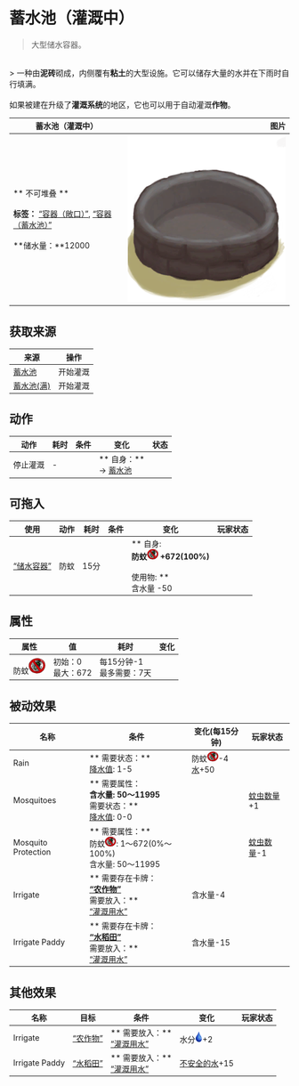 # 蓄水池（灌溉中）  
> 大型储水容器。  
<br>  
> 一种由<b>泥砖</b>砌成，内侧覆有<b>粘土</b>的大型设施。它可以储存大量的水并在下雨时自行填满。<br><br>如果被建在升级了<b>灌溉系统</b>的地区，它也可以用于自动灌溉<b>作物</b>。  
  
  蓄水池（灌溉中）  |   图片   
 ----  |  ----:   
 ** 不可堆叠 **<br><br>**标签：**	[“容器（敞口）”](tag_ContainerOpen.md), [“容器（蓄水池）”](tag_ContainerReservoir.md)<br><br>**储水量：**12000  |  <img decoding="async" src="Sprite/ReservoirEmpty.png" href="a.md" style="max-width:300px;max-height:300px;">   
  
## 获取来源  
来源  |  操作  
----  |  ----  
[蓄水池](WaterReservoir.md)  |  开始灌溉  
[蓄水池(满)](WaterReservoirFull.md)  |  开始灌溉  
## 动作  
动作  |  耗时  |  条件  |  变化  |  状态  
----  |  ----  |  ----  |  ----  |  ----  
停止灌溉<br>  |  -  |    |  ** 自身：**<br>→ [蓄水池](WaterReservoir.md)  |    
## 可拖入  
使用  |  动作  |  耗时  |  条件  |  变化  |  玩家状态  
----  |  ----  |  ----  |  ----  |  ----  |  ----  
[“储水容器”](tag_WaterContainer.md)  |  防蚊<br>  |  15分  |    |  ** 自身: **<br>防蚊<img decoding="async" src="Sprite/BugsNot.png" href="a.md" style="max-width:20px;max-height:20px;">  +672(100%)<br><br>** 使用物: **<br>含水量  -50  |    
## 属性   
属性  |  值  |  耗时  |  变化  
----  |  ----  |  ----  |  ----  
防蚊<img decoding="async" src="Sprite/BugsNot.png" href="a.md" style="max-width:30px;max-height:30px;">  |  初始：0<br>最大：672  |  每15分钟-1<br>最多需要：7天  |    
## 被动效果  
名称  |  条件  |  变化(每15分钟)  |  玩家状态  
----  |  ----  |  ----  |  ----  
Rain  |  ** 需要状态：**<br>[降水值](RainValue.md): 1-5  |  防蚊<img decoding="async" src="Sprite/BugsNot.png" href="a.md" style="max-width:20px;max-height:20px;">-4<br>[水](LQ_Water.md)+50  |    
Mosquitoes  |  ** 需要属性：**<br>含水量: 50～11995<br>** 需要状态：**<br>[降水值](RainValue.md): 0-0  |    |  [蚊虫数量](BugPopulation.md)+1  
Mosquito Protection  |  ** 需要属性：**<br>防蚊<img decoding="async" src="Sprite/BugsNot.png" href="a.md" style="max-width:20px;max-height:20px;">: 1～672(0%～100%)<br>含水量: 50～11995  |    |  [蚊虫数量](BugPopulation.md)-1  
Irrigate  |  ** 需要存在卡牌：**<br>[“农作物”](tag_Crop.md)<br>** 需要放入：**<br>[“灌溉用水”](tag_WaterFresh.md)  |  含水量-4  |    
Irrigate Paddy  |  ** 需要存在卡牌：**<br>[“水稻田”](tag_Paddy.md)<br>** 需要放入：**<br>[“灌溉用水”](tag_WaterFresh.md)  |  含水量-15  |    
## 其他效果  
名称  |  目标  |  条件  |  变化  |  玩家状态  
----  |  ----  |  ----  |  ----  |  ----  
Irrigate  |  [“农作物”](tag_Crop.md)  |  ** 需要放入：**<br>[“灌溉用水”](tag_WaterFresh.md)  |  水分<img decoding="async" src="Sprite/Thirst.png" href="a.md" style="max-width:20px;max-height:20px;">+2  |    
Irrigate Paddy  |  [“水稻田”](tag_Paddy.md)  |  ** 需要放入：**<br>[“灌溉用水”](tag_WaterFresh.md)  |  [不安全的水](LQ_WaterUnsafe.md)+15  |    


<script>document.title="蓄水池（灌溉中） - 卡牌生存百科 Card Survival Wiki";</script>